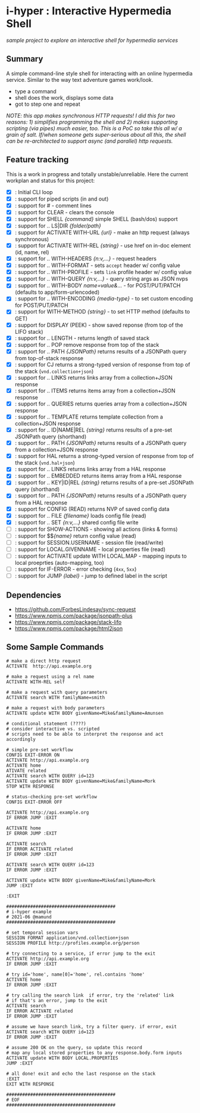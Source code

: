 # i-hyper : Interactive Hypermedia Shell

_sample project to explore an interactive shell for hypermedia services_

## Summary
A simple command-line style shell for interacting with an online hypermedia service. Similar to the way text adventure games work/look. 

- type a command
- shell does the work, displays some data
- got to step one and repeat

_NOTE: this app makes synchronous HTTP requests! I did this for two reasons: 1) simplifies programming the shell and 2) makes supporting scripting (via pipes) much easier, too. This is a PoC so take this all w/ a grain of salt. If/when someone gets super-serious about all this, the shell can be re-architected to support async (and parallel) http requests._

## Feature tracking
This is a work in progress and totally unstable/unreliable. Here the current workplan and status for this project:

 - [x] : Initial CLI loop
 - [x] : support for piped scripts (in and out)
 - [x] : support for # - comment lines
 - [x] : support for CLEAR - clears the console
 - [x] : support for SHELL _{command}_ simple SHELL (bash/dos) support
 - [x] : support for .. LS|DIR _{folder/path}_
 - [x] : support for ACTIVATE WITH-URL _{url}_ - make an http request (always synchronous)
 - [x] : support for ACTIVATE WITH-REL _{string}_ - use href on in-doc element (id, name, rel)
 - [x] : support for .. WITH-HEADERS _{n:v,...}_ - request headers
 - [x] : support for .. WITH-FORMAT - sets `accept` header w/ config value
 - [x] : support for .. WITH-PROFILE - sets `link` profile header w/ config value
 - [x] : support for .. WITH-QUERY _{n:v,...}_ - query string args as JSON nvps
 - [x] : support for .. WITH-BODY _name=value&..._ - for POST/PUT/PATCH (defaults to app/form-urlencoded)
 - [x] : support for .. WITH-ENCODING _{media-type}_ - to set custom encoding for POST/PUT/PATCH
 - [x] : support for   WITH-METHOD _{string}_ - to set HTTP method (defaults to GET)
 - [x] : support for DISPLAY (PEEK) - show saved reponse (from top of the LIFO stack)
 - [x] : support for .. LENGTH - returns length of saved stack
 - [x] : support for .. POP remove response from top of the stack
 - [x] : support for .. PATH _{JSONPath}_ returns results of a JSONPath query from top-of-stack response
 - [x] : support for CJ returns a strong-typed version of response from top of the stack (`vnd.collection+json`)
 - [x] : support for .. LINKS returns links array from a collection+JSON response
 - [x] : support for .. ITEMS returns items array from a collection+JSON response
 - [x] : support for .. QUERIES returns queries array from a collection+JSON response
 - [x] : support for .. TEMPLATE returns template collection from a collection+JSON response
 - [x] : support for .. ID|NAME|REL _{string}_ returns results of a pre-set JSONPath query (shorthand)
 - [x] : support for .. PATH _{JSONPath}_ returns results of a JSONPath query from a collection+JSON response
 - [x] : support for HAL returns a strong-typed version of response from top of the stack (`vnd.hal+json`)
 - [x] : support for .. LINKS returns links array from a HAL response
 - [x] : support for .. EMBEDDED returns items array from a HAL response
 - [x] : support for .. KEY|ID|REL _{string}_ returns results of a pre-set JSONPath query (shorthand)
 - [x] : support for .. PATH _{JSONPath}_ returns results of a JSONPath query from a HAL response
 - [x] : support for CONFIG (READ) returns NVP of saved config data
 - [x] : support for .. FILE _{filename}_ loads config file (read)
 - [x] : support for .. SET _{n:v,...}_ shared config file write
 - [ ] : support for SHOW-ACTIONS - showing all actions (links & forms)
 - [ ] : support for $$_{name}_ return config value (read) 
 - [ ] : support for SESSION.USERNAME - session file (read/write)
 - [ ] : support for LOCAL.GIVENNAME - local properties file (read)
 - [ ] : support for ACTIVATE update WITH LOCAL.MAP - mapping inputs to local proeprties (auto-mapping, too)
 - [ ] : support for IF-ERROR - error checking (`4xx`, `5xx`)
 - [ ] : support for JUMP _{label}_ - jump to defined label in the script

## Dependencies

 * https://github.com/ForbesLindesay/sync-request
 * https://www.npmjs.com/package/jsonpath-plus
 * https://www.npmjs.com/package/stack-lifo
 * https://www.npmjs.com/package/html2json

## Some Sample Commands

```
# make a direct http request 
ACTIVATE  http://api.example.org

# make a request using a rel name
ACTIVATE WITH-REL self

# make a request with query parameters
ACTIVATE search WITH familyName=smith

# make a request with body parameters
ACTIVATE update WITH BODY givenName=Mike&familyName=Amunsen

# conditional statement (????)
# consider interactive vs. scripted
# scripts need to be able to interpret the response and act accordingly

# simple pre-set workflow
CONFIG EXIT-ERROR ON
ACTIVATE http://api.example.org
ACTIVATE home
ATIVATE related
ACTIVATE search WITH QUERY id=123
ACTIVATE update WITH BODY givenName=Mike&familyName=Mork
STOP WITH RESPONSE

# status-checking pre-set workflow
CONFIG EXIT-ERROR OFF

ACTIVATE http://api.example.org
IF ERROR JUMP :EXIT

ACTIVATE home
IF ERROR JUMP :EXIT

ACTIVATE search 
IF ERROR ACTIVATE related
IF ERROR JUMP :EXIT

ACTIVATE search WITH QUERY id=123
IF ERROR JUMP :EXIT

ACTIVATE update WITH BODY givenName=Mike&familyName=Mork
JUMP :EXIT

:EXIT

#########################################
# i-hyper example
# 2021-06 @mamund
#########################################

# set temporal session vars
SESSION FORMAT application/vnd.collection+json
SESSION PROFILE http://profiles.example.org/person

# try connecting to a service, if error jump to the exit
ACTIVATE http://api.example.org
IF ERROR JUMP :EXIT

# try id='home', name[0]='home', rel.contains 'home'
ACTIVATE home
IF ERROR JUMP :EXIT

# try calling the search link  if error, try the 'related' link
# if that's an error, jump to the exit
ACTIVATE search 
IF ERROR ACTIVATE related
IF ERROR JUMP :EXIT

# assume we have search link, try a filter query. if error, exit
ACTIVATE search WITH QUERY id=123
IF ERROR JUMP :EXIT

# assume 200 OK on the query, so update this record
# map any local stored properties to any response.body.form inputs
ACTIVATE update WITH BODY LOCAL.PROPERTIES
JUMP :EXIT

# all done! exit and echo the last response on the stack
:EXIT
EXIT WITH RESPONSE

#########################################
# EOF
#########################################
      
```


